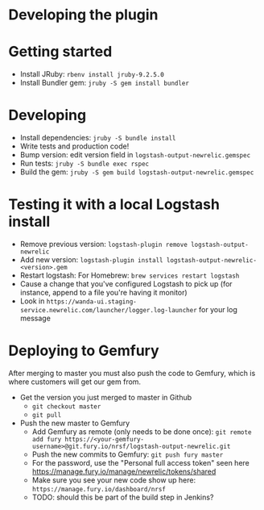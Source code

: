 # Developing the plugin
 
# Getting started

* Install JRuby: `rbenv install jruby-9.2.5.0`
* Install Bundler gem: `jruby -S gem install bundler`

# Developing

* Install dependencies: `jruby -S bundle install`
* Write tests and production code!
* Bump version: edit version field in `logstash-output-newrelic.gemspec`
* Run tests: `jruby -S bundle exec rspec`
* Build the gem: `jruby -S gem build logstash-output-newrelic.gemspec`

# Testing it with a local Logstash install

* Remove previous version: `logstash-plugin remove logstash-output-newrelic`
* Add new version: `logstash-plugin install logstash-output-newrelic-<version>.gem `
* Restart logstash: For Homebrew: `brew services restart logstash`
* Cause a change that you've configured Logstash to pick up (for instance, append to a file you're having it monitor)
* Look in `https://wanda-ui.staging-service.newrelic.com/launcher/logger.log-launcher` for your log message

# Deploying to Gemfury

After merging to master you must also push the code to Gemfury, which is where customers will get our gem from.
* Get the version you just merged to master in Github
  * `git checkout master`
  * `git pull`
* Push the new master to Gemfury
   * Add Gemfury as remote (only needs to be done once): `git remote add fury https://<your-gemfury-username>@git.fury.io/nrsf/logstash-output-newrelic.git`
   * Push the new commits to Gemfury: `git push fury master`
   * For the password, use the "Personal full access token" seen here https://manage.fury.io/manage/newrelic/tokens/shared
   * Make sure you see your new code show up here: `https://manage.fury.io/dashboard/nrsf`
   * TODO: should this be part of the build step in Jenkins?